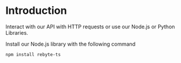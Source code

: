 # Introduction

Interact with our API with HTTP requests or use our Node.js or Python Libraries.

Install our Node.js library with the following command

```bash
npm install rebyte-ts
```
